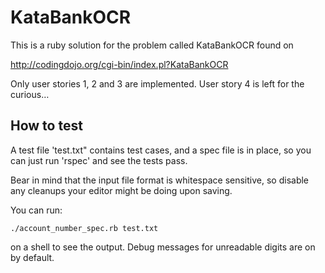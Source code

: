 # KataBankOCR

This is a ruby solution for the problem called KataBankOCR found on

<http://codingdojo.org/cgi-bin/index.pl?KataBankOCR>

Only user stories 1, 2 and 3 are implemented. User story 4 is left for the curious…

## How to test

A test file 'test.txt" contains test cases, and a spec file is in place, so you can just run
'rspec' and see the tests pass.

Bear in mind that the input file format is whitespace sensitive, so disable any cleanups
your editor might be doing upon saving.

You can run:

    ./account_number_spec.rb test.txt

on a shell to see the output. Debug messages for unreadable digits are on by default.


